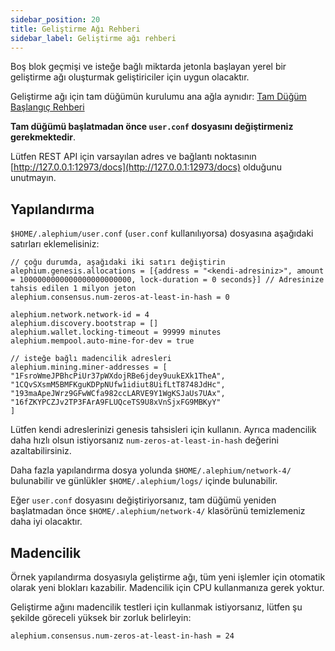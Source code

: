 ```yaml
---
sidebar_position: 20
title: Geliştirme Ağı Rehberi
sidebar_label: Geliştirme ağı rehberi
---
```


Boş blok geçmişi ve isteğe bağlı miktarda jetonla başlayan yerel bir geliştirme ağı oluşturmak geliştiriciler için uygun olacaktır.

Geliştirme ağı için tam düğümün kurulumu ana ağla aynıdır: [Tam Düğüm Başlangıç Rehberi](full-node/getting-started.md)

**Tam düğümü başlatmadan önce `user.conf` dosyasını değiştirmeniz gerekmektedir**.

Lütfen REST API için varsayılan adres ve bağlantı noktasının [http://127.0.0.1:12973/docs](http://127.0.0.1:12973/docs) olduğunu unutmayın.

## Yapılandırma

`$HOME/.alephium/user.conf` (`user.conf` kullanılıyorsa) dosyasına aşağıdaki satırları eklemelisiniz:

```
// çoğu durumda, aşağıdaki iki satırı değiştirin
alephium.genesis.allocations = [{address = "<kendi-adresiniz>", amount = 1000000000000000000000000, lock-duration = 0 seconds}] // Adresinize tahsis edilen 1 milyon jeton
alephium.consensus.num-zeros-at-least-in-hash = 0

alephium.network.network-id = 4
alephium.discovery.bootstrap = []
alephium.wallet.locking-timeout = 99999 minutes
alephium.mempool.auto-mine-for-dev = true

// isteğe bağlı madencilik adresleri
alephium.mining.miner-addresses = [
"1FsroWmeJPBhcPiUr37pWXdojRBe6jdey9uukEXk1TheA",
"1CQvSXsmM5BMFKguKDPpNUfw1idiut8UifLtT8748JdHc",
"193maApeJWrz9GFwWCfa982ccLARVE9Y1WgKSJaUs7UAx",
"16fZKYPCZJv2TP3FArA9FLUQceTS9U8xVnSjxFG9MBKyY"
]
```

Lütfen kendi adreslerinizi genesis tahsisleri için kullanın. Ayrıca madencilik daha hızlı olsun istiyorsanız `num-zeros-at-least-in-hash` değerini azaltabilirsiniz.

Daha fazla yapılandırma dosya yolunda `$HOME/.alephium/network-4/` bulunabilir ve günlükler `$HOME/.alephium/logs/` içinde bulunabilir.

Eğer `user.conf` dosyasını değiştiriyorsanız, tam düğümü yeniden başlatmadan önce `$HOME/.alephium/network-4/` klasörünü temizlemeniz daha iyi olacaktır.

## Madencilik

Örnek yapılandırma dosyasıyla geliştirme ağı, tüm yeni işlemler için otomatik olarak yeni blokları kazabilir. Madencilik için CPU kullanmanıza gerek yoktur.

Geliştirme ağını madencilik testleri için kullanmak istiyorsanız, lütfen şu şekilde göreceli yüksek bir zorluk belirleyin:

```
alephium.consensus.num-zeros-at-least-in-hash = 24
```
